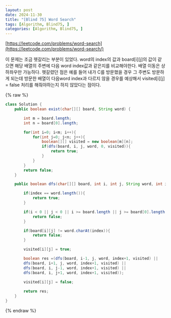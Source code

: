 ```yaml
---
layout: post
date: 2024-11-30
title: "[Blind 75] Word Search"
tags: [Algorithm, Blind75, ]
categories: [Algorithm, Blind75, ]
---
```



[https://leetcode.com/problems/word-search](https://leetcode.com/problems/word-search/)


이 문제는 조금 헷갈리는 부분이 있었다. word의 index의 값과 board[i][j]의 값이 같으면 해당 배열의 주변에 다음 word index값과 같은지를 비교해야한다. 배열 이동은 상하좌우만 가능하다. 헷갈렸던 점은 예를 들어 내가 C를 방문했을 경우 그 주변도 방문하게 되는데 방문한 배열이 다음word index과 다르지 않을 경우를 예상해서 visited[i][j] = false 처리를 해줘야하는지 하지 않았다는 점이다. 



{% raw %}
```java
class Solution {
    public boolean exist(char[][] board, String word) {     

        int m = board.length;
        int n = board[0].length;

        for(int i=0; i<m; i++){
            for(int j=0; j<n; j++){
                boolean[][] visited = new boolean[m][n];
                if(dfs(board, i, j, word, 0, visited)){
                    return true;
                }
            }
        }
        return false;
    }

    public boolean dfs(char[][] board, int i, int j, String word, int index, boolean[][] visited){

        if(index == word.length()){
            return true;
        }

        if(i < 0 || j < 0 || i >= board.length || j >= board[0].length || visited[i][j]){
            return false;
        }

        if(board[i][j] != word.charAt(index)){
            return false;
        }

        visited[i][j] = true;

        boolean res =(dfs(board, i-1, j, word, index+1, visited) ||
        dfs(board, i+1, j, word, index+1, visited) || 
        dfs(board, i, j-1, word, index+1, visited) || 
        dfs(board, i, j+1, word, index+1, visited));     
        
        visited[i][j] = false;                                   

        return res;
    }
}
```
{% endraw %}



